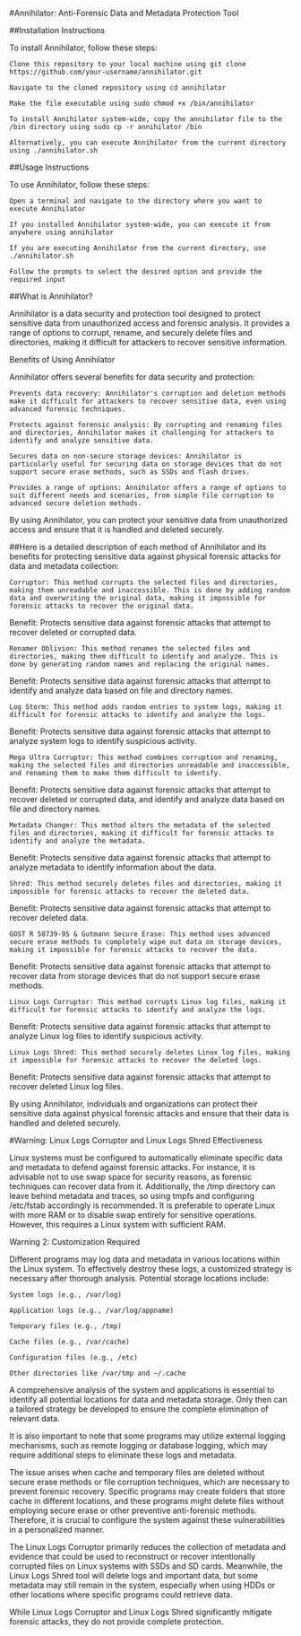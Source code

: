 
#Annihilator: Anti-Forensic Data and Metadata Protection Tool

##Installation Instructions

To install Annihilator, follow these steps:

    Clone this repository to your local machine using git clone https://github.com/your-username/annihilator.git
    
    Navigate to the cloned repository using cd annihilator
  
    Make the file executable using sudo chmod +x /bin/annihilator
   
    To install Annihilator system-wide, copy the annihilator file to the /bin directory using sudo cp -r annihilator /bin
    
    Alternatively, you can execute Annihilator from the current directory using ./annihilator.sh
    



##Usage Instructions


To use Annihilator, follow these steps:

  
    Open a terminal and navigate to the directory where you want to execute Annihilator
  
    If you installed Annihilator system-wide, you can execute it from anywhere using annihilator
  
    If you are executing Annihilator from the current directory, use ./annihilator.sh
  
    Follow the prompts to select the desired option and provide the required input


##What is Annihilator?

Annihilator is a data security and protection tool designed to protect sensitive data from unauthorized access and forensic analysis. It provides a range of options to corrupt, rename, and securely delete files and directories, making it difficult for attackers to recover sensitive information.

Benefits of Using Annihilator

Annihilator offers several benefits for data security and protection:


    Prevents data recovery: Annihilator's corruption and deletion methods make it difficult for attackers to recover sensitive data, even using advanced forensic techniques.
  
    Protects against forensic analysis: By corrupting and renaming files and directories, Annihilator makes it challenging for attackers to identify and analyze sensitive data.
   
    Secures data on non-secure storage devices: Annihilator is particularly useful for securing data on storage devices that do not support secure erase methods, such as SSDs and flash drives.
   
    Provides a range of options: Annihilator offers a range of options to suit different needs and scenarios, from simple file corruption to advanced secure deletion methods.

By using Annihilator, you can protect your sensitive data from unauthorized access and ensure that it is handled and deleted securely.



##Here is a detailed description of each method of Annihilator and its benefits for protecting sensitive data against physical forensic attacks for data and metadata collection:

    Corruptor: This method corrupts the selected files and directories, making them unreadable and inaccessible. This is done by adding random data and overwriting the original data, making it impossible for forensic attacks to recover the original data.

Benefit: Protects sensitive data against forensic attacks that attempt to recover deleted or corrupted data.

    Renamer Oblivion: This method renames the selected files and directories, making them difficult to identify and analyze. This is done by generating random names and replacing the original names.

Benefit: Protects sensitive data against forensic attacks that attempt to identify and analyze data based on file and directory names.

    Log Storm: This method adds random entries to system logs, making it difficult for forensic attacks to identify and analyze the logs.

Benefit: Protects sensitive data against forensic attacks that attempt to analyze system logs to identify suspicious activity.

    Mega Ultra Corruptor: This method combines corruption and renaming, making the selected files and directories unreadable and inaccessible, and renaming them to make them difficult to identify.

Benefit: Protects sensitive data against forensic attacks that attempt to recover deleted or corrupted data, and identify and analyze data based on file and directory names.

    Metadata Changer: This method alters the metadata of the selected files and directories, making it difficult for forensic attacks to identify and analyze the metadata.

Benefit: Protects sensitive data against forensic attacks that attempt to analyze metadata to identify information about the data.

    Shred: This method securely deletes files and directories, making it impossible for forensic attacks to recover the deleted data.

Benefit: Protects sensitive data against forensic attacks that attempt to recover deleted data.

    GOST R 50739-95 & Gutmann Secure Erase: This method uses advanced secure erase methods to completely wipe out data on storage devices, making it impossible for forensic attacks to recover the data.

Benefit: Protects sensitive data against forensic attacks that attempt to recover data from storage devices that do not support secure erase methods.

    Linux Logs Corruptor: This method corrupts Linux log files, making it difficult for forensic attacks to identify and analyze the logs.

Benefit: Protects sensitive data against forensic attacks that attempt to analyze Linux log files to identify suspicious activity.

    Linux Logs Shred: This method securely deletes Linux log files, making it impossible for forensic attacks to recover the deleted logs.

Benefit: Protects sensitive data against forensic attacks that attempt to recover deleted Linux log files.

By using Annihilator, individuals and organizations can protect their sensitive data against physical forensic attacks and ensure that their data is handled and deleted securely.


#Warning: Linux Logs Corruptor and Linux Logs Shred Effectiveness

Linux systems must be configured to automatically eliminate specific data and metadata to defend against forensic attacks. For instance, it is advisable not to use swap space for security reasons, as forensic techniques can recover data from it. Additionally, the /tmp directory can leave behind metadata and traces, so using tmpfs and configuring /etc/fstab accordingly is recommended. It is preferable to operate Linux with more RAM or to disable swap entirely for sensitive operations. However, this requires a Linux system with sufficient RAM.

Warning 2: Customization Required

Different programs may log data and metadata in various locations within the Linux system. To effectively destroy these logs, a customized strategy is necessary after thorough analysis. Potential storage locations include:

    System logs (e.g., /var/log)
    
    Application logs (e.g., /var/log/appname)
    
    Temporary files (e.g., /tmp)
    
    Cache files (e.g., /var/cache)
    
    Configuration files (e.g., /etc)
   
    Other directories like /var/tmp and ~/.cache

A comprehensive analysis of the system and applications is essential to identify all potential locations for data and metadata storage. Only then can a tailored strategy be developed to ensure the complete elimination of relevant data.

It is also important to note that some programs may utilize external logging mechanisms, such as remote logging or database logging, which may require additional steps to eliminate these logs and metadata.

The issue arises when cache and temporary files are deleted without secure erase methods or file corruption techniques, which are necessary to prevent forensic recovery. Specific programs may create folders that store cache in different locations, and these programs might delete files without employing secure erase or other preventive anti-forensic methods. Therefore, it is crucial to configure the system against these vulnerabilities in a personalized manner.

The Linux Logs Corruptor primarily reduces the collection of metadata and evidence that could be used to reconstruct or recover intentionally corrupted files on Linux systems with SSDs and SD cards. Meanwhile, the Linux Logs Shred tool will delete logs and important data, but some metadata may still remain in the system, especially when using HDDs or other locations where specific programs could retrieve data.

While Linux Logs Corruptor and Linux Logs Shred significantly mitigate forensic attacks, they do not provide complete protection.










